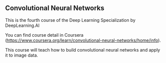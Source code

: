 ## Convolutional Neural Networks 

This is the fourth course of the Deep Learning Specialization by DeepLearning.AI

You can find course detail in Coursera (https://www.coursera.org/learn/convolutional-neural-networks/home/info).

This course will teach how to build convolutional neural networks and apply it to image data. 



